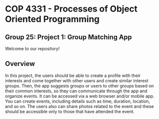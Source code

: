 # COP 4331 - Processes of Object Oriented Programming

## Group 25: Project 1: Group Matching App

Welcome to our repository!

## Overview
In this project, the users should be able to create a profile with their interests and come together with other users and create similar interest groups. Then, the app suggests groups or users to other groups based on their common interests, so they can communicate through the app and organize events. It can be accessed via a web browser and/or mobile app. You can create events, including details such as time, duration, location, and so on. The users also can share photos related to the event and these should be accessible only to those that have attended the event.


